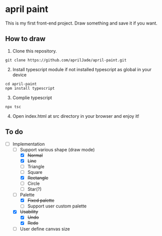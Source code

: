 # april paint
This is my first front-end project. Draw something and save it if you want.

## How to draw
1. Clone this repository.
```
git clone https://github.com/aprilJade/april-paint.git
```
2. Install typescript module if not installed typescript as global in your device
```
cd april-paint
npm install typescript
```
3. Complie typescript
```
npx tsc
```
4. Open index.html at src directory in your browser and enjoy it!

## To do
- [ ] Implementation
    - [ ] Support various shape (draw mode)
        - [x] ~~Normal~~
        - [x] ~~Line~~
        - [ ] Triangle
        - [ ] Square
        - [x] ~~Rectangle~~
        - [ ] Circle
        - [ ] Star(?)
    - [ ] Palette
        - [x] ~~Fixed palette~~
        - [ ] Support user custom palette
    - [x] ~~Usability~~
        - [x] ~~Undo~~
        - [x] ~~Redo~~
    - [ ] User define canvas size 